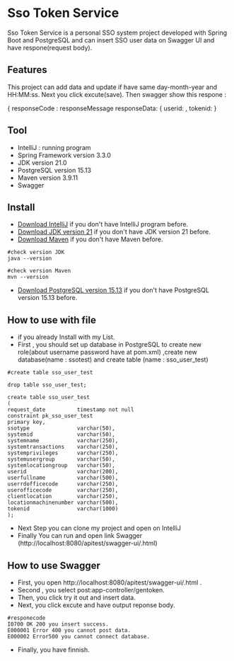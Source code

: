# Sso Token Service

Sso Token Service is a personal SSO system project developed with Spring Boot and PostgreSQL and can insert SSO user data on Swagger UI and have respone(request body).

## Features
This project can add data and update if have same day-month-year and HH:MM:ss. Next you click excute(save). Then swagger show 
this respone : 

{ responseCode : 
responseMessage
responseData: {
userid:  ,
tokenid: 
} 

## Tool
* IntelliJ : running program 
* Spring Framework version 3.3.0
* JDK version 21.0
* PostgreSQL version 15.13
* Maven version 3.9.11
* Swagger 

## Install

* [Download IntelliJ](https://www.jetbrains.com/idea/download/?section=windows#) if you don't have IntelliJ program before.
* [Download JDK version 21](https://download.oracle.com/java/21/archive/jdk-21.0.7_windows-x64_bin.exe) if you don't have JDK version 21 before.
* [Download Maven](https://maven.apache.org/download.cgi) if you don't have Maven before.
 ```
#check version JDK
java --version

#check version Maven
mvn --version
 ```
*  [Download PostgreSQL version 15.13](https://www.postgresql.org/download/) if you don't have PostgreSQL version 15.13 before.

## How to use with file

* if you already Install with my List. 
* First , you should set up database in PostgreSQL to create new role(about username password have at pom.xml) ,create new database(name : ssotest) and create table (name : sso_user_test)
 ```
 #create table sso_user_test
 
drop table sso_user_test;

create table sso_user_test
(
request_date          timestamp not null
constraint pk_sso_user_test
primary key,
ssotype               varchar(50),
systemid              varchar(50),
systemname            varchar(250),
systemtransactions    varchar(250),
systemprivileges      varchar(250),
systemusergroup       varchar(50),
systemlocationgroup   varchar(50),
userid                varchar(200),
userfullname          varchar(500),
userrdofficecode      varchar(250),
userofficecode        varchar(250),
clientlocation        varchar(250),
locationmachinenumber varchar(500),
tokenid               varchar(1000)
);
 ```

* Next Step you can clone my project and open on IntelliJ
* Finally You can run and open link Swagger (http://localhost:8080/apitest/swagger-ui/.html)

## How to use Swagger

* First, you open http://localhost:8080/apitest/swagger-ui/.html .
* Second , you select post:app-controller/gentoken.
* Then, you click try it out and insert data.
* Next, you click excute and have output reponse body.

```
#responecode
I0700 OK 200 you insert success.
E000001 Error 400 you cannot post data.
E000002 Error500 you cannot connect database.
```
* Finally, you have finnish.




